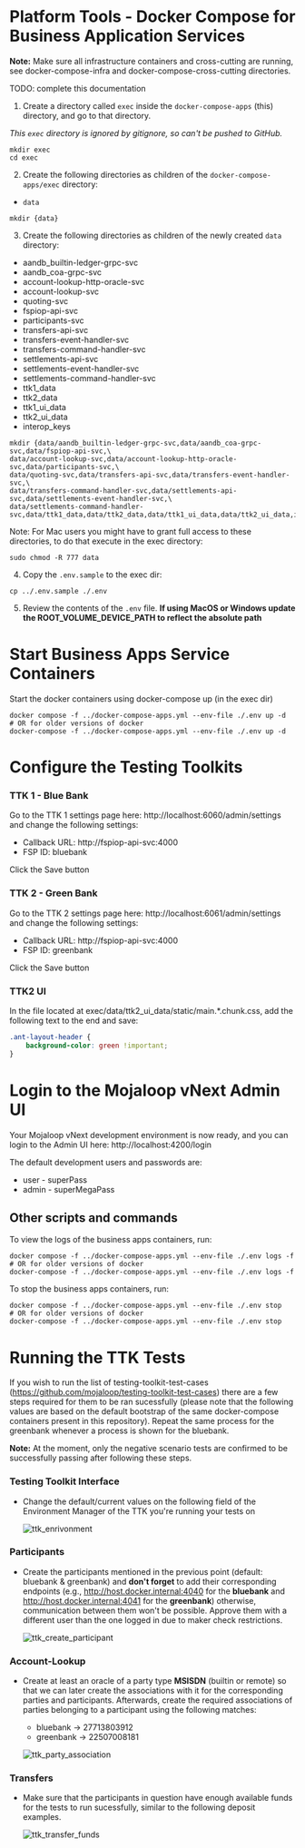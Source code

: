 # Platform Tools - Docker Compose for Business Application Services

**Note:** Make sure all infrastructure containers and cross-cutting are running, see docker-compose-infra and
docker-compose-cross-cutting directories. 

TODO: complete this documentation

1. Create a directory called `exec` inside the `docker-compose-apps` (this) directory, and go to that
   directory.

_This `exec` directory is ignored by gitignore, so can't be pushed to GitHub._

```shell
mkdir exec 
cd exec
```

2. Create the following directories as children of the `docker-compose-apps/exec` directory:

* `data`

```shell
mkdir {data}
```

3. Create the following directories as children of the newly created `data` directory:

* aandb_builtin-ledger-grpc-svc
* aandb_coa-grpc-svc
* account-lookup-http-oracle-svc
* account-lookup-svc
* quoting-svc
* fspiop-api-svc
* participants-svc
* transfers-api-svc
* transfers-event-handler-svc
* transfers-command-handler-svc
* settlements-api-svc
* settlements-event-handler-svc
* settlements-command-handler-svc
* ttk1_data
* ttk2_data
* ttk1_ui_data
* ttk2_ui_data
* interop_keys

```shell
mkdir {data/aandb_builtin-ledger-grpc-svc,data/aandb_coa-grpc-svc,data/fspiop-api-svc,\
data/account-lookup-svc,data/account-lookup-http-oracle-svc,data/participants-svc,\
data/quoting-svc,data/transfers-api-svc,data/transfers-event-handler-svc,\
data/transfers-command-handler-svc,data/settlements-api-svc,data/settlements-event-handler-svc,\
data/settlements-command-handler-svc,data/ttk1_data,data/ttk2_data,data/ttk1_ui_data,data/ttk2_ui_data,interop_keys}
```

Note: For Mac users you might have to grant full access to these directories, to do that execute in the exec directory:
```shell
sudo chmod -R 777 data
```

4. Copy the `.env.sample` to the exec dir:

```shell
cp ../.env.sample ./.env
```

5. Review the contents of the `.env` file. **If using MacOS or Windows update the ROOT_VOLUME_DEVICE_PATH to reflect the absolute
   path**

# Start Business Apps Service Containers

Start the docker containers using docker-compose up (in the exec dir)

```shell
docker compose -f ../docker-compose-apps.yml --env-file ./.env up -d
# OR for older versions of docker
docker-compose -f ../docker-compose-apps.yml --env-file ./.env up -d
```

# Configure the Testing Toolkits

### TTK 1 - Blue Bank
Go to the TTK 1 settings page here: http://localhost:6060/admin/settings and change the following settings:
- Callback URL: http://fspiop-api-svc:4000
- FSP ID: bluebank

Click the Save button

### TTK 2 - Green Bank

Go to the TTK 2 settings page here: http://localhost:6061/admin/settings and change the following settings:

- Callback URL: http://fspiop-api-svc:4000
- FSP ID: greenbank

Click the Save button

### TTK2 UI 

In the file located at exec/data/ttk2_ui_data/static/main.*.chunk.css, add the following text to the end and save:

```css
.ant-layout-header {
    background-color: green !important;
}
```

# Login to the Mojaloop vNext Admin UI
Your Mojaloop vNext development environment is now ready, and you can login to the Admin UI here: http://localhost:4200/login

The default development users and passwords are:
- user - superPass
- admin - superMegaPass

## Other scripts and commands
To view the logs of the business apps containers, run:

```shell
docker compose -f ../docker-compose-apps.yml --env-file ./.env logs -f
# OR for older versions of docker
docker-compose -f ../docker-compose-apps.yml --env-file ./.env logs -f
```

To stop the business apps containers, run:

```shell
docker compose -f ../docker-compose-apps.yml --env-file ./.env stop
# OR for older versions of docker
docker-compose -f ../docker-compose-apps.yml --env-file ./.env stop
```


# Running the TTK Tests

If you wish to run the list of testing-toolkit-test-cases (https://github.com/mojaloop/testing-toolkit-test-cases) there are a few steps required for them to be ran sucessfully (please note that the following values are based on the default bootstrap of the same docker-compose containers present in this repository). Repeat the same process for the greenbank whenever a process is shown for the bluebank.

**Note:** At the moment, only the negative scenario tests are confirmed to be successfully passing after following these steps. 


### Testing Toolkit Interface
- Change the default/current values on the following field of the Environment Manager of the TTK you're running your tests on

  ![ttk_enrivonment](https://github.com/mojaloop/testing-toolkit-test-cases/assets/38566292/b0e9e822-af8c-4651-bb45-a51b7bc82454)

### Participants
- Create the participants mentioned in the previous point (default: bluebank & greenbank) and **don't forget** to add their corresponding endpoints (e.g., http://host.docker.internal:4040 for the **bluebank** and http://host.docker.internal:4041 for the **greenbank**) otherwise, communication between them won't be possible. Approve them with a different user than the one logged in due to maker check restrictions.
   
   ![ttk_create_participant](https://github.com/mojaloop/testing-toolkit-test-cases/assets/38566292/4a15eabd-9e8c-4bac-b49a-7b3f10a516e1)

### Account-Lookup

- Create at least an oracle of a party type **MSISDN** (builtin or remote) so that we can later create the associations with it for the corresponding parties and participants. Afterwards, create the required associations of parties belonging to a participant using the following matches:
   - bluebank -> 27713803912 
   - greenbank -> 22507008181 

  ![ttk_party_association](https://github.com/mojaloop/testing-toolkit-test-cases/assets/38566292/e8a86497-cc3f-4112-9501-de1006be2738)

### Transfers
- Make sure that the participants in question have enough available funds for the tests to run sucessfully, similar to the following deposit examples.

  ![ttk_transfer_funds](https://github.com/mojaloop/testing-toolkit-test-cases/assets/38566292/30cc313d-8de2-4d37-90e5-c2bb4df44331)
